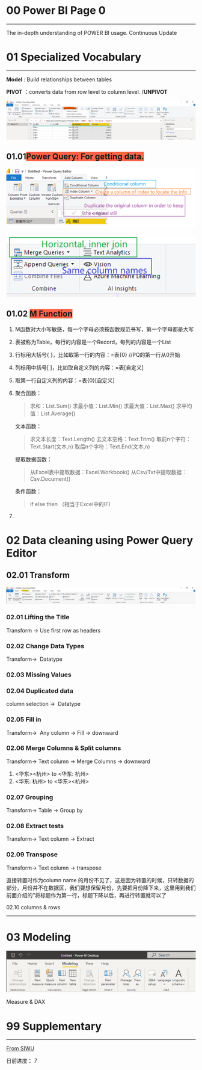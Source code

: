# 00 Power BI Page 0

---

The in-depth understanding of POWER BI usage. Continuous Update



# 01 Specialized Vocabulary

---

**Model** : Build relationships between tables

**PIVOT** ：converts data from row level to column level. /**UNPIVOT**

![img](https://raw.githubusercontent.com/otainginga/Image/main/powerbi_unpivot.png)



## 01.01<span style="background-color:Tomato;">**Power Query**: For getting data.</span>

![img](https://raw.githubusercontent.com/otainginga/Image/main/powerbi_powerquery.png)

![powerbi_merge and append.png](https://github.com/otainginga/Image/blob/main/powerbi_merge%20and%20append.png?raw=true)

## 01.02 <span style="background-color:Tomato;">M Function</span>

1. M函数对大小写敏感，每一个字母必须按函数规范书写，第一个字母都是大写

2. 表被称为Table，每行的内容是一个Record，每列的内容是一个List

3. 行标用大括号{ }，比如取第一行的内容：=表{0} //PQ的第一行从0开始

4. 列标用中括号[ ]，比如取自定义列的内容：=表[自定义]

5. 取第一行自定义列的内容：=表{0}[自定义]

6. 聚合函数：

   > 求和：List.Sum()
   > 求最小值：List.Min()
   > 求最大值：List.Max()
   > 求平均值：List.Average()

   文本函数：

   > 求文本长度：Text.Length()
   > 去文本空格：Text.Trim()
   > 取前n个字符：Text.Start(文本,n)
   > 取后n个字符：Text.End(文本,n)

   提取数据函数：

   > 从Excel表中提取数据：Excel.Workbook()
   > 从Csv/Txt中提取数据：Csv.Document()

   条件函数：

   > if else then （相当于Excel中的IF)

7. 

# 02 Data cleaning using Power Query Editor





## 02.01 Transform

![powerbi_transform.png](https://github.com/otainginga/Image/blob/main/powerbi_transform.png?raw=true)

### 02.01 Lifting the Title

Transform &rarr; Use first row as headers

### 02.02 Change Data Types

Transform&rarr;  Datatype



### 02.03  Missing Values

### 02.04 Duplicated data



column selection &rarr;  Datatype

### 02.05 Fill in 

Transform&rarr;  Any column &rarr; Fill &rarr;  downward

### 02.06 Merge Columns & Split columns



Transform&rarr;  Text column &rarr; Merge Columns &rarr;  downward

1. <华东><杭州> to <华东: 杭州>
2. <华东: 杭州> to <华东><杭州> 



### 02.07 Grouping

Transform&rarr;  Table &rarr; Group by

### 02.08 Extract tests

Transform&rarr;  Text column &rarr; Extract

### 02.09 Transpose

Transform&rarr;  Text column &rarr; transpose

直接转置时作为column name 的月份不见了，这是因为转置的时候，只转数据的部分，月份并不在数据区，我们要想保留月份，先要把月份降下来，这里用到我们前面介绍的”将标题作为第一行，标题下降以后，再进行转置就可以了



02.10 columns & rows



---

# 03 Modeling

![powerbi_modeling.png](https://github.com/otainginga/Image/blob/main/powerbi_modeling.png?raw=true)

Measure & DAX





# 99 Supplementary

---



[From SIWU](https://zhuanlan.zhihu.com/p/64999937)

日前进度： 7
